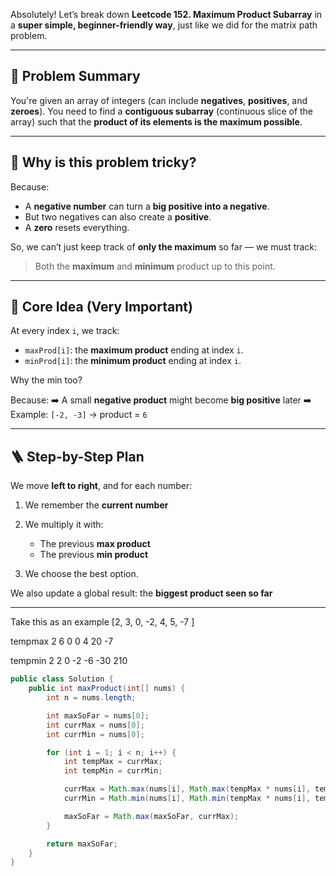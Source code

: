 Absolutely! Let’s break down **Leetcode 152. Maximum Product Subarray** in a **super simple, beginner-friendly way**, just like we did for the matrix path problem.

---

## 🧠 Problem Summary

You're given an array of integers (can include **negatives**, **positives**, and **zeroes**).
You need to find a **contiguous subarray** (continuous slice of the array) such that the **product of its elements is the maximum possible**.

---


## 🤯 Why is this problem tricky?

Because:

* A **negative number** can turn a **big positive into a negative**.
* But two negatives can also create a **positive**.
* A **zero** resets everything.

So, we can’t just keep track of **only the maximum** so far — we must track:

> Both the **maximum** and **minimum** product up to this point.

---

## 🤔 Core Idea (Very Important)

At every index `i`, we track:

* `maxProd[i]`: the **maximum product** ending at index `i`.
* `minProd[i]`: the **minimum product** ending at index `i`.

Why the min too?

Because:
➡️ A small **negative product** might become **big positive** later
➡️ Example: `[-2, -3]` → product = `6`

---

## 🪜 Step-by-Step Plan

We move **left to right**, and for each number:

1. We remember the **current number**
2. We multiply it with:

   * The previous **max product**
   * The previous **min product**
3. We choose the best option.

We also update a global result: the **biggest product seen so far**

---


Take this as an example [2, 3, 0, -2, 4, 5, -7 ] 


tempmax         2 6 0 0   4  20 -7

tempmin         2 2 0 -2 -6 -30 210



``` java
public class Solution {
    public int maxProduct(int[] nums) {
        int n = nums.length;

        int maxSoFar = nums[0];
        int currMax = nums[0];
        int currMin = nums[0];

        for (int i = 1; i < n; i++) {
            int tempMax = currMax;
            int tempMin = currMin;

            currMax = Math.max(nums[i], Math.max(tempMax * nums[i], tempMin * nums[i]));
            currMin = Math.min(nums[i], Math.min(tempMax * nums[i], tempMin * nums[i]));

            maxSoFar = Math.max(maxSoFar, currMax);
        }

        return maxSoFar;
    }
}


```
